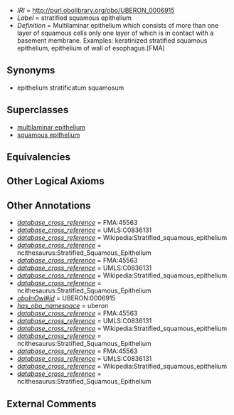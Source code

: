  * *IRI* = http://purl.obolibrary.org/obo/UBERON_0006915
 * *Label* = stratified squamous epithelium
 * *Definition* = Multilaminar epithelium which consists of more than one layer of squamous cells only one layer of which is in contact with a basement membrane. Examples: keratinized stratified squamous epithelium, epithelium of wall of esophagus.[FMA]

## Synonyms

 * epithelium stratificatum squamosum

## Superclasses

 * [multilaminar epithelium](../../UBERON/86/UBERON_0000486.md)
 * [squamous epithelium](../../UBERON/14/UBERON_0006914.md)

## Equivalencies


## Other Logical Axioms


## Other Annotations

 * *[database_cross_reference](../../ef/oboInOwl#hasDbXref.md)* = FMA:45563
 * *[database_cross_reference](../../ef/oboInOwl#hasDbXref.md)* = UMLS:C0836131
 * *[database_cross_reference](../../ef/oboInOwl#hasDbXref.md)* = Wikipedia:Stratified_squamous_epithelium
 * *[database_cross_reference](../../ef/oboInOwl#hasDbXref.md)* = ncithesaurus:Stratified_Squamous_Epithelium
 * *[database_cross_reference](../../ef/oboInOwl#hasDbXref.md)* = FMA:45563
 * *[database_cross_reference](../../ef/oboInOwl#hasDbXref.md)* = UMLS:C0836131
 * *[database_cross_reference](../../ef/oboInOwl#hasDbXref.md)* = Wikipedia:Stratified_squamous_epithelium
 * *[database_cross_reference](../../ef/oboInOwl#hasDbXref.md)* = ncithesaurus:Stratified_Squamous_Epithelium
 * *[oboInOwl#id](../../id/oboInOwl#id.md)* = UBERON:0006915
 * *[has_obo_namespace](../../ce/oboInOwl#hasOBONamespace.md)* = uberon
 * *[database_cross_reference](../../ef/oboInOwl#hasDbXref.md)* = FMA:45563
 * *[database_cross_reference](../../ef/oboInOwl#hasDbXref.md)* = UMLS:C0836131
 * *[database_cross_reference](../../ef/oboInOwl#hasDbXref.md)* = Wikipedia:Stratified_squamous_epithelium
 * *[database_cross_reference](../../ef/oboInOwl#hasDbXref.md)* = ncithesaurus:Stratified_Squamous_Epithelium
 * *[database_cross_reference](../../ef/oboInOwl#hasDbXref.md)* = FMA:45563
 * *[database_cross_reference](../../ef/oboInOwl#hasDbXref.md)* = UMLS:C0836131
 * *[database_cross_reference](../../ef/oboInOwl#hasDbXref.md)* = Wikipedia:Stratified_squamous_epithelium
 * *[database_cross_reference](../../ef/oboInOwl#hasDbXref.md)* = ncithesaurus:Stratified_Squamous_Epithelium

## External Comments

